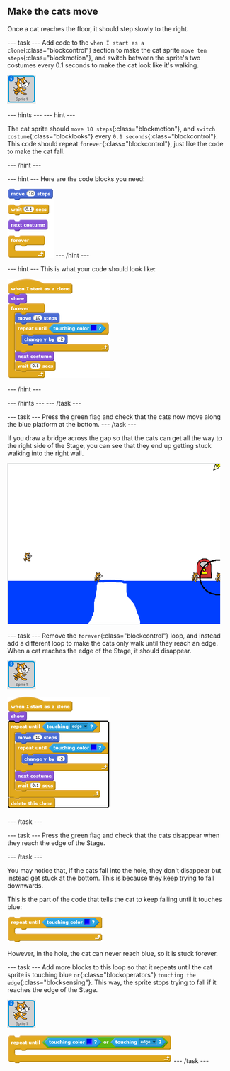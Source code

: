## Make the cats move

Once a cat reaches the floor, it should step slowly to the right.

--- task ---
Add code to the `when I start as a clone`{:class="blockcontrol"} section to make the cat sprite `move ten steps`{:class="blockmotion"}, and switch between the sprite's two costumes every 0.1 seconds to make the cat look like it's walking.

![Cat sprite](images/cat-sprite.png)

--- hints ---
--- hint ---

The cat sprite should `move 10 steps`{:class="blockmotion"}, and `switch costume`{:class="blocklooks"} every `0.1 seconds`{:class="blockcontrol"}. This code should repeat `forever`{:class="blockcontrol"}, just like the code to make the cat fall.

--- /hint ---

--- hint ---
Here are the code blocks you need:

![blocks_1545217461_299851](images/blocks_1545217461_299851.png)
--- /hint ---

--- hint ---
This is what your code should look like:

![blocks_1545217462_3929286](images/blocks_1545217462_3929286.png)

--- /hint ---

--- /hints ---
--- /task ---

--- task ---
Press the green flag and check that the cats now move along the blue platform at the bottom.
--- /task ---

If you draw a bridge across the gap so that the cats can get all the way to the right side of the Stage, you can see that they end up getting stuck walking into the right wall.

![Flailing cats at the edge](images/flailing-at-edge.png)

--- task ---
Remove the `forever`{:class="blockcontrol"} loop, and instead add a different loop to make the cats only walk until they reach an edge. When a cat reaches the edge of the Stage, it should disappear.

![Cat sprite](images/cat-sprite.png)

![blocks_1545217463_5272734](images/blocks_1545217463_5272734.png)

--- /task ---

--- task ---
Press the green flag and check that the cats disappear when they reach the edge of the Stage.

--- /task ---

You may notice that, if the cats fall into the hole, they don't disappear but instead get stuck at the bottom. This is because they keep trying to fall downwards.

This is the part of the code that tells the cat to keep falling until it touches blue:

![blocks_1545217464_659036](images/blocks_1545217464_659036.png)

However, in the hole, the cat can never reach blue, so it is stuck forever.

--- task ---
Add more blocks to this loop so that it repeats until the cat sprite is touching blue `or`{:class="blockoperators"} `touching the edge`{:class="blocksensing"}. This way, the sprite stops trying to fall if it reaches the edge of the Stage.

![Cat sprite](images/cat-sprite.png)

![blocks_1545217465_770092](images/blocks_1545217465_770092.png)
--- /task ---
